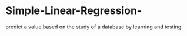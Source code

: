 # Simple-Linear-Regression-
predict a value based on the study of a database by learning and testing
